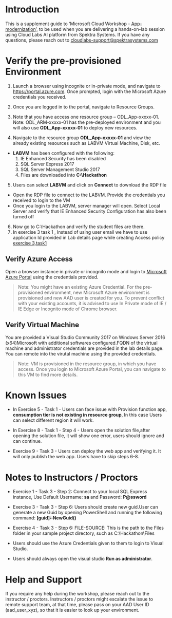 # Introduction

This is a supplement guide to  ‘Microsoft Cloud Workshop - [App-modernization](https://github.com/Microsoft/MCW-App-modernization/blob/master/Hands-on%20lab/HOL%20step-by-step%20-%20App%20modernization.md)’, to be used when you are delivering a hands-on-lab session using Cloud Labs AI platform from Spektra Systems. If you have any questions, please reach out to cloudlabs-support@spektrasystems.com
 
 # Verify the pre-provisioned Environment
 1. Launch a browser using incognite or in-private mode, and navigate to https://portal.azure.com. Once prompted, login with the Microsoft Azure credentials you received.   

2. Once you are logged in to the portal, navigate to Resource Groups. 

3. Note that you have access one resource group – ODL_App-xxxxx-01. Note: ODL_ARM-xxxxx-01 has the pre-deployed environment and you will also use **ODL_App-xxxxx-01** to deploy new resources. 

4. Navigate to the resource group **ODL_App-xxxxx-01** and view the already existing resources such as LABVM Virtual Machine, Disk, etc.

* **LABVM** has been configured with the following:
  1. IE Enhanced Security has been disabled
  2. SQL Server Express 2017
  3. SQL Server Management Studio 2017
  4. Files are downloaded into **C:\Hackathon**

5. Users can select **LABVM** and click on **Connect** to download the RDP file
* Open the RDP file to connect to the LABVM. Provide the credentials you received to login to the VM
* Once you login to the LABVM, server manager will open. Select Local Server and verify that IE Enhanced Security Configuration has also been turned off
6. Now go to C:\Hackathon and verify the student files are there.
7. In exercise 3 task 1 , Instead of using user email we have to use application Id provided in Lab details page while creating Access policy [exercise 3,task1](https://github.com/microsoft/MCW-App-modernization/blob/master/Hands-on%20lab/HOL%20step-by-step%20-%20App%20modernization.md#task-1-add-key-vault-access-policy)
 
## Verify Azure Access

Open a browser instance in private or incognito mode and login to [Microsoft Azure Portal](https://portal.azure.com) using the credentials provided.

> Note: You might have an existing Azure Credential. For the pre-provisioned environment, new Microsoft Azure environment is provisioned and new AAD user is created for you. To prevent conflict with your existing accounts, it is advised to use In Private mode of IE / IE Edge or Incognito mode of Chrome browser.

## Verify Virtual Machine

You are provided a Visual Studio Community 2017 on Windows Server 2016 (x64)Microsoft with additional softwares configured.FQDN of the virtual machine and administrator credentials are provided in the lab details page. You can remote into the virutal machine using the provided credentials.

> Note: VM is provisioned in the resource group, in which you have access. Once you login to Microsoft Azure Portal, you can navigate to this VM to find more details.

# Known Issues

* In Exercise 5 - Task 1 - Users can face issue with Provision function app, **consumption tier is not existing in resource group**, In this case Users can select different region it will work.

* In Exercise 8 - Task 1 - Step 4 - Users open the solution file,after opening the solution file, it will show one error, users should ignore and can continue.

* Exercise 9 - Task 3 - Users can deploy the web app and verifying it. It will only publish the web app. Users have to skip steps 6-8.

# Notes to Instructors / Proctors

* Exercise 1 - Task 3 - Step 2: Connect to your local SQL Express instance, Use Default Username: **sa**  and Password: **P@ssword**

* Exercise 3 - Task 3 - Step 6: Users should create new guid.User can generate a new Guid by opening PowerShell and running the following command: **[guid]::NewGuid()** 

* Exercise 4 - Task 3 - Step 6: FILE-SOURCE: This is the path to the Files folder in your sample project directory, such as C:\Hackathon\Files

* Users should use the Azure Credentials given to them to login to Visual Studio.

* Users should always open the visual studio **Run as administrator**.

# Help and Support

If you require any help during the workshop, please reach out to the instructor / proctors. Instructors / proctors might escalate the issue to remote support team, at that time, please pass on your AAD User ID (aad_user_xyz), so that it is easier to look up your environment.
